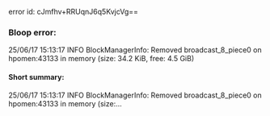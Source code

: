 error id: cJmfhv+RRUqnJ6q5KvjcVg==
### Bloop error:

25/06/17 15:13:17 INFO BlockManagerInfo: Removed broadcast_8_piece0 on hpomen:43133 in memory (size: 34.2 KiB, free: 4.5 GiB)
#### Short summary: 

25/06/17 15:13:17 INFO BlockManagerInfo: Removed broadcast_8_piece0 on hpomen:43133 in memory (size:...